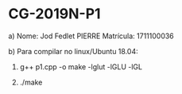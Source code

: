 # CG-2019N-P1
a) Nome: Jod Fedlet PIERRE
    Matrícula: 1711100036
    
    
b) Para compilar no linux/Ubuntu 18.04:
 1) g++ p1.cpp -o make -lglut -lGLU -lGL
 
 2) ./make
